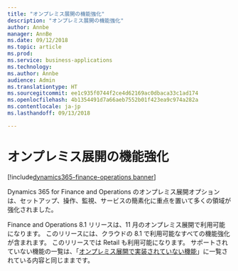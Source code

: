 ```yaml
---
title: "オンプレミス展開の機能強化"
description: "オンプレミス展開の機能強化"
author: Annbe
manager: AnnBe
ms.date: 09/12/2018
ms.topic: article
ms.prod: 
ms.service: business-applications
ms.technology: 
ms.author: Annbe
audience: Admin
ms.translationtype: HT
ms.sourcegitcommit: ee1c935f0744f2ce4d62169ac0dbaca33c1ad174
ms.openlocfilehash: 4b1354491d7a66aeb7552b01f423ea9c974a282a
ms.contentlocale: ja-jp
ms.lasthandoff: 09/13/2018

---
```

#  <a name="on-premises-deployment-enhancements"></a>オンプレミス展開の機能強化

[!include[dynamics365-finance-operations banner](../includes/dynamics365-finance-operations.md)]



Dynamics 365 for Finance and Operations のオンプレミス展開オプションは、セットアップ、操作、監視、サービスの簡素化に重点を置いて多くの領域が強化されました。

Finance and Operations 8.1 リリースは、11 月のオンプレミス展開で利用可能になります。 このリリースには、クラウドの 8.1 で利用可能なすべての機能強化が含まれます。 このリリースでは Retail も利用可能になります。 サポートされていない機能の一覧は、「[オンプレミス展開で実装されていない機能](https://docs.microsoft.com/en-us/dynamics365/unified-operations/fin-and-ops/get-started/features-not-implemented-on-prem)」に一覧されている内容と同じままです。



